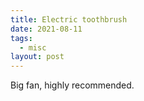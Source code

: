 ```yaml
---
title: Electric toothbrush
date: 2021-08-11
tags:
  - misc
layout: post
---
```


Big fan, highly recommended.
